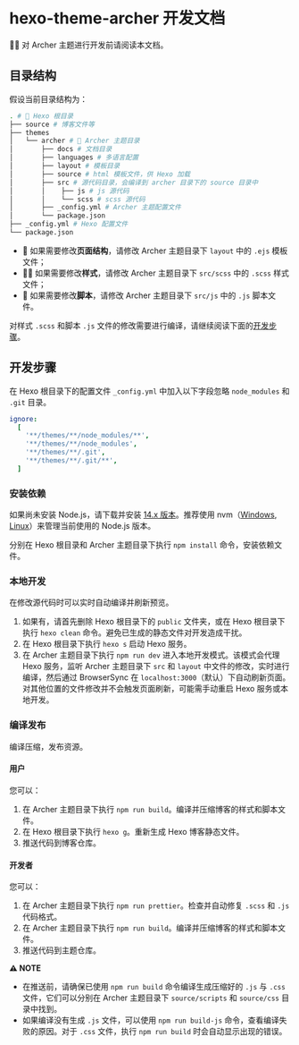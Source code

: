 # hexo-theme-archer 开发文档

🧑‍🔧 对 Archer 主题进行开发前请阅读本文档。

## 目录结构

假设当前目录结构为：

```bash
. # 📄 Hexo 根目录
├── source # 博客文件等
├── themes
│   └── archer # 🎨 Archer 主题目录
│       ├── docs # 文档目录
│       ├── languages # 多语言配置
│       ├── layout # 模板目录
│       ├── source # html 模板文件，供 Hexo 加载
│       ├── src # 源代码目录，会编译到 archer 目录下的 source 目录中
│       │    ├── js # js 源代码
│       │    └── scss # scss 源代码
│       ├── _config.yml # Archer 主题配置文件
│       └── package.json
├── _config.yml # Hexo 配置文件
└── package.json
```

- 📖 如果需要修改**页面结构**，请修改 Archer 主题目录下 `layout` 中的 `.ejs` 模板文件；
- 🧑‍🎨 如果需要修改**样式**，请修改 Archer 主题目录下 `src/scss` 中的 `.scss` 样式文件；
- 🧬 如果需要修改**脚本**，请修改 Archer 主题目录下 `src/js` 中的 `.js` 脚本文件。

对样式 `.scss` 和脚本 `.js` 文件的修改需要进行编译，请继续阅读下面的[开发步骤](#开发步骤)。

## 开发步骤

在 Hexo 根目录下的配置文件 `_config.yml` 中加入以下字段忽略 `node_modules` 和 `.git` 目录。

```yaml
ignore:
  [
    '**/themes/**/node_modules/**',
    '**/themes/**/node_modules',
    '**/themes/**/.git',
    '**/themes/**/.git/**',
  ]
```

### 安装依赖

如果尚未安装 Node.js，请下载并安装 [14.x 版本](https://nodejs.org/dist/latest-v14.x/)。推荐使用 nvm（[Windows](https://github.com/coreybutler/nvm-windows), [Linux](https://github.com/nvm-sh/nvm)）来管理当前使用的 Node.js 版本。

分别在 Hexo 根目录和 Archer 主题目录下执行 `npm install` 命令，安装依赖文件。

### 本地开发

在修改源代码时可以实时自动编译并刷新预览。

1. 如果有，请首先删除 Hexo 根目录下的 `public` 文件夹，或在 Hexo 根目录下执行 `hexo clean` 命令。避免已生成的静态文件对开发造成干扰。
2. 在 Hexo 根目录下执行 `hexo s` 启动 Hexo 服务。
3. 在 Archer 主题目录下执行 `npm run dev` 进入本地开发模式。该模式会代理 Hexo 服务，监听 Archer 主题目录下 `src` 和 `layout` 中文件的修改，实时进行编译，然后通过 BrowserSync 在 `localhost:3000`（默认）下自动刷新页面。对其他位置的文件修改并不会触发页面刷新，可能需手动重启 Hexo 服务或本地开发。

### 编译发布

编译压缩，发布资源。

#### 用户

您可以：

1. 在 Archer 主题目录下执行 `npm run build`。编译并压缩博客的样式和脚本文件。
2. 在 Hexo 根目录下执行 `hexo g`。重新生成 Hexo 博客静态文件。
3. 推送代码到博客仓库。

#### 开发者

您可以：

1. 在 Archer 主题目录下执行 `npm run prettier`。检查并自动修复 `.scss` 和 `.js` 代码格式。
2. 在 Archer 主题目录下执行 `npm run build`。编译并压缩博客的样式和脚本文件。
3. 推送代码到主题仓库。

**⚠ NOTE**

- 在推送前，请确保已使用 `npm run build` 命令编译生成压缩好的 `.js` 与 `.css` 文件，它们可以分别在 Archer 主题目录下 `source/scripts` 和 `source/css` 目录中找到。
- 如果编译没有生成 `.js` 文件，可以使用 `npm run build-js` 命令，查看编译失败的原因。对于 `.css` 文件，执行 `npm run build` 时会自动显示出现的错误。
